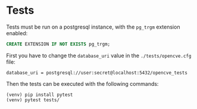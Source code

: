 Tests
=====

Tests must be run on a postgresql instance, with the `pg_trgm` extension enabled:

```sql
CREATE EXTENSION IF NOT EXISTS pg_trgm;
```

First you have to change the `database_uri` value in the `./tests/opencve.cfg` file:

```
database_uri = postgresql://user:secret@localhost:5432/opencve_tests
```

Then the tests can be executed with the following commands:

```
(venv) pip install pytest
(venv) pytest tests/
```

